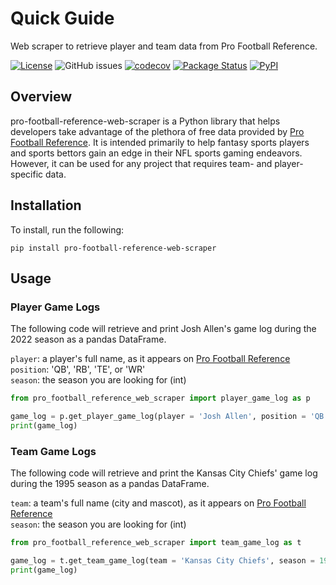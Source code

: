 # Quick Guide
Web scraper to retrieve player and team data from Pro Football Reference.  

[![License](https://img.shields.io/github/license/mjk2244/pro-football-reference-web-scraper)](https://opensource.org/licenses/Apache-2.0) ![GitHub issues](https://img.shields.io/github/issues/mjk2244/pro-football-reference-web-scraper) [![codecov](https://codecov.io/gh/mjk2244/pro-football-reference-web-scraper/branch/main/graph/badge.svg?token=OTGOR2M0CY)](https://codecov.io/gh/mjk2244/pro-football-reference-web-scraper) [![Package Status](https://img.shields.io/github/actions/workflow/status/mjk2244/pro-football-reference-web-scraper/build.yml)](https://github.com/mjk2244/pro-football-reference-web-scraper/) [![PyPI](https://img.shields.io/pypi/v/pro-football-reference-web-scraper)](https://pypi.org/project/pro-football-reference-web-scraper/)
## Overview
pro-football-reference-web-scraper is a Python library that helps developers take advantage of the plethora of free data provided by [Pro Football Reference](https://www.pro-football-reference.com/). It is intended primarily to help fantasy sports players and sports bettors gain an edge in their NFL sports gaming endeavors. However, it can be used for any project that requires team- and player-specific data.

## Installation
To install, run the following:
```
pip install pro-football-reference-web-scraper
```

## Usage
### Player Game Logs
The following code will retrieve and print Josh Allen's game log during the 2022 season as a pandas DataFrame.  

`player`: a player's full name, as it appears on [Pro Football Reference](https://www.pro-football-reference.com/)  
`position`: 'QB', 'RB', 'TE', or 'WR'  
`season`: the season you are looking for (int)  

```python
from pro_football_reference_web_scraper import player_game_log as p

game_log = p.get_player_game_log(player = 'Josh Allen', position = 'QB', season = 2022)
print(game_log)
```

### Team Game Logs
The following code will retrieve and print the Kansas City Chiefs' game log during the 1995 season as a pandas DataFrame.  

`team`: a team's full name (city and mascot), as it appears on [Pro Football Reference](https://www.pro-football-reference.com/)  
`season`: the season you are looking for (int)  

```python
from pro_football_reference_web_scraper import team_game_log as t

game_log = t.get_team_game_log(team = 'Kansas City Chiefs', season = 1995)
print(game_log)
```
